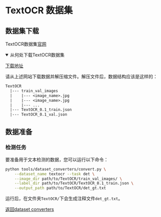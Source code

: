 # TextOCR 数据集

## 数据集下载

TextOCR数据集[官网](https://textvqa.org/textocr/)

<details open markdown>
    <summary>从何处下载TextOCR数据集</summary>

[下载地址](https://textvqa.org/textocr/dataset/)

</details>

请从上述网站下载数据并解压缩文件。解压文件后，数据结构应该是这样的：
```txt
TextOCR
  |--- train_val_images
  |    |--- <image_name>.jpg
  |    |--- <image_name>.jpg
  |    |--- ...
  |--- TextOCR_0.1_train.json
  |--- TextOCR_0.1_val.json
```

## 数据准备

### 检测任务

要准备用于文本检测的数据，您可以运行以下命令：

```bash
python tools/dataset_converters/convert.py \
    --dataset_name textocr --task det \
    --image_dir path/to/TextOCR/train_val_images/ \
    --label_dir path/to/TextOCR/TextOCR_0.1_train.json \
    --output_path path/to/TextOCR/det_gt.txt
```

运行后，在文件夹`TextOCR/`下会生成注释文件`det_gt.txt`。

[返回dataset converters](converters.md)
